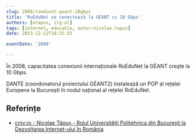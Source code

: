 ```yaml
---
slug: 2008/roedunet-geant-10gbps
title: 'RoEduNet se conectează la GÉANT cu 10 Gbps'
authors: [ntapus, ilg-ul]
tags: [internet, educatie, autor:nicolae.tapus]
date: 2023-12-22T18:31:53

eventDate: '2008'

---
```


În 2008, capacitatea conexiunii internaționale RoEduNet
la GÉANT creşte la 10 Gbps.

<!-- truncate -->

DANTE (coordonatorul proiectului GÉANT2) instalează un POP al rețelei
Europene la București în nodul național al rețelei RoEduNet.

## Referințe

- [cniv.ro - Nicolae Tăpuș - Rolul Universității Politehnica din București la Dezvoltarea Internet-ului în România](https://cniv.ro/documents/26/CNIV_Volum_Aniversar_2023_-_Versiune_Online_DPxioQg.pdf)
